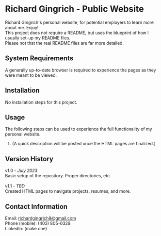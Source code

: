 # Richard Gingrich - Public Website
Richard Gingrich's personal website, for potential employers to learn more about me. Enjoy! <br>
This project does not require a README, but uses the blueprint of how I usually set-up my README files. <br>
Please not that the real README files are far more detailed. <br>

## System Requirements
A generally up-to-date browser is required to experience the pages as they were meant to be viewed.

## Installation
No installation steps for this project.

## Usage
The following steps can be used to experience the full functionality of my personal website. </br>
1. (A quick description will be posted once the HTML pages are finalized.)

## Version History
v1.0 - *July 2023* <br>
Basic setup of the repository. Proper directories, etc. <br>
<br>
v1.1 - *TBD* <br>
Created HTML pages to navigate projects, resumes, and more.  <br>

## Contact Information
Email: richardgingrich8@gmail.com <br>
Phone (mobile): (403) 805-0329 <br>
LinkedIn: (make one) 
